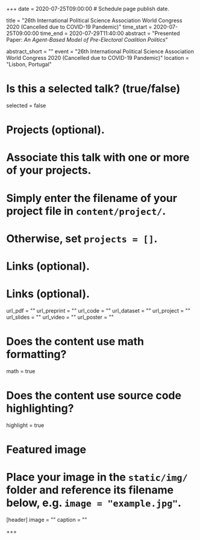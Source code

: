 +++
date = 2020-07-25T09:00:00  # Schedule page publish date.

title = "26th International Political Science Association World Congress 2020 (Cancelled due to COVID-19 Pandemic)"
time_start = 2020-07-25T09:00:00
time_end = 2020-07-29T11:40:00
abstract = "Presented Paper: *An Agent-Based Model of Pre-Electoral Coalition Politics*"

abstract_short = ""
event = "26th International Political Science Association World Congress 2020 (Cancelled due to COVID-19 Pandemic)"
location = "Lisbon, Portugal"

# Is this a selected talk? (true/false)
selected = false

# Projects (optional).
#   Associate this talk with one or more of your projects.
#   Simply enter the filename of your project file in `content/project/`.
#   Otherwise, set `projects = []`.


# Links (optional).

# Links (optional).
url_pdf = ""
url_preprint = ""
url_code = ""
url_dataset = ""
url_project = ""
url_slides = ""
url_video = ""
url_poster = ""


# Does the content use math formatting?
math = true

# Does the content use source code highlighting?
highlight = true

# Featured image
# Place your image in the `static/img/` folder and reference its filename below, e.g. `image = "example.jpg"`.
[header]
image = ""
caption = ""

+++
